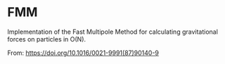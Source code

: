 # FMM
Implementation of the Fast Multipole Method for calculating gravitational forces on particles in O(N).

From: https://doi.org/10.1016/0021-9991(87)90140-9

